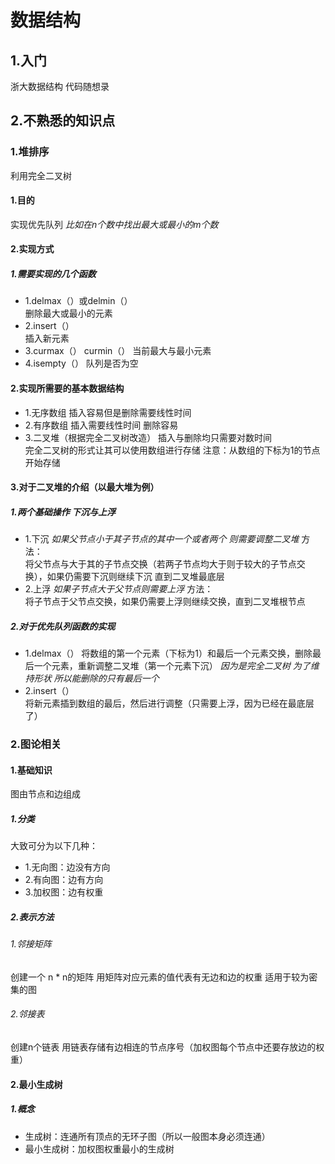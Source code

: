 # 数据结构

## 1.入门

浙大数据结构
代码随想录

## 2.不熟悉的知识点

### 1.堆排序

利用完全二叉树

#### 1.目的

实现优先队列
*比如在n个数中找出最大或最小的m个数*

#### 2.实现方式

##### 1.需要实现的几个函数

* 1.delmax（）或delmin（）  
删除最大或最小的元素
* 2.insert（）  
插入新元素
* 3.curmax（） curmin（）
当前最大与最小元素
* 4.isempty（）
队列是否为空

#### 2.实现所需要的基本数据结构

* 1.无序数组
插入容易但是删除需要线性时间
* 2.有序数组
插入需要线性时间 删除容易
* 3.二叉堆（根据完全二叉树改造）
插入与删除均只需要对数时间  
完全二叉树的形式让其可以使用数组进行存储
注意：从数组的下标为1的节点开始存储

#### 3.对于二叉堆的介绍（以最大堆为例）

##### 1.两个基础操作 下沉与上浮

* 1.下沉
*如果父节点小于其子节点的其中一个或者两个 则需要调整二叉堆*
方法：  
将父节点与大于其的子节点交换（若两子节点均大于则于较大的子节点交换），如果仍需要下沉则继续下沉 直到二叉堆最底层
* 2.上浮
*如果子节点大于父节点则需要上浮*
方法：  
将子节点于父节点交换，如果仍需要上浮则继续交换，直到二叉堆根节点

##### 2.对于优先队列函数的实现

* 1.delmax（）
将数组的第一个元素（下标为1）和最后一个元素交换，删除最后一个元素，重新调整二叉堆（第一个元素下沉）
*因为是完全二叉树 为了维持形状 所以能删除的只有最后一个*
* 2.insert（）  
将新元素插到数组的最后，然后进行调整（只需要上浮，因为已经在最底层了）

### 2.图论相关

#### 1.基础知识

图由节点和边组成

##### 1.分类

大致可分为以下几种：

* 1.无向图：边没有方向
* 2.有向图：边有方向
* 3.加权图：边有权重

##### 2.表示方法

###### 1.邻接矩阵

创建一个 n * n的矩阵 用矩阵对应元素的值代表有无边和边的权重
适用于较为密集的图

###### 2.邻接表

创建n个链表 用链表存储有边相连的节点序号（加权图每个节点中还要存放边的权重）

#### 2.最小生成树

##### 1.概念

* 生成树：连通所有顶点的无环子图（所以一般图本身必须连通）
* 最小生成树：加权图权重最小的生成树
